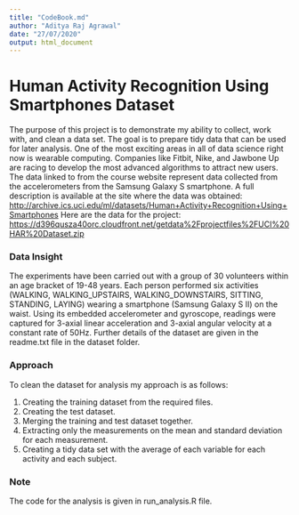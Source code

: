 ```yaml
---
title: "CodeBook.md"
author: "Aditya Raj Agrawal"
date: "27/07/2020"
output: html_document
---
```


# Human Activity Recognition Using Smartphones Dataset

The purpose of this project is to demonstrate my ability to collect, work with, and clean a data set. The goal is to prepare tidy data that can be used for later analysis.
One of the most exciting areas in all of data science right now is wearable computing. Companies like Fitbit, Nike, and Jawbone Up are racing to develop the most advanced algorithms to attract new users. The data linked to from the course website represent data collected from the accelerometers from the Samsung Galaxy S smartphone. A full description is available at the site where the data was obtained:
<http://archive.ics.uci.edu/ml/datasets/Human+Activity+Recognition+Using+Smartphones>
Here are the data for the project:
<https://d396qusza40orc.cloudfront.net/getdata%2Fprojectfiles%2FUCI%20HAR%20Dataset.zip>


### Data Insight

The experiments have been carried out with a group of 30 volunteers within an age bracket of 19-48 years. Each person performed six activities (WALKING, WALKING_UPSTAIRS, WALKING_DOWNSTAIRS, SITTING, STANDING, LAYING) wearing a smartphone (Samsung Galaxy S II) on the waist. Using its embedded accelerometer and gyroscope, readings were captured for 3-axial linear acceleration and 3-axial angular velocity at a constant rate of 50Hz.
Further details of the dataset are given in the readme.txt file in the dataset folder.


### Approach

To clean the dataset for analysis my approach is as follows:

1. Creating the training dataset from the required files.
2. Creating the test dataset.
3. Merging the training and test dataset together.
4. Extracting only the measurements on the mean and standard deviation for each measurement.
5. Creating a tidy data set with the average of each variable for each activity and each subject.


### Note
The code for the analysis is given in run_analysis.R file.
